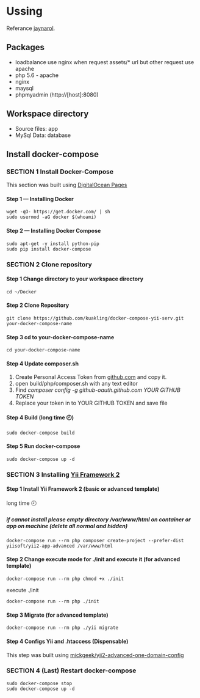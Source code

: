# Ussing
Referance [jaynarol](https://www.jaynarol.com/docker-compose-part-1/).

## Packages
- loadbalance use nginx when request assets/\* url but other request use apache
- php 5.6 - apache
- nginx
- maysql
- phpmyadmin (http://[host]:8080)

## Workspace directory
- Source files: app
- MySql Data: database



## Install docker-compose
### SECTION 1 Install Docker-Compose
This section was built using [DigitalOcean Pages](https://www.digitalocean.com/community/tutorials/how-to-install-and-use-docker-compose-on-ubuntu-14-04)

#### Step 1 — Installing Docker
```
wget -qO- https://get.docker.com/ | sh
sudo usermod -aG docker $(whoami)
```

#### Step 2 — Installing Docker Compose
```
sudo apt-get -y install python-pip
sudo pip install docker-compose
```


### SECTION 2 Clone repository
#### Step 1 Change directory to your workspace directory
```
cd ~/Docker
```

#### Step 2 Clone Repository
```
git clone https://github.com/kuakling/docker-compose-yii-serv.git your-docker-compose-name
```

#### Step 3 cd to your-docker-compose-name
```
cd your-docker-compose-name
```

#### Step 4 Update composer.sh
1. Create Personal Access Token from [github.com](https://github.com/settings/tokens) and copy it.
2. open build/php/composer.sh with any text editor
4. Find *composer config -g github-oauth.github.com YOUR GITHUB TOKEN*
3. Replace your token in to YOUR GITHUB TOKEN and save file

#### Step 4 Build (long time :clock8:)
```
sudo docker-compose build
```

#### Step 5 Run docker-compose
```
sudo docker-compose up -d
```


### SECTION 3 Installing [Yii Framework 2](http://www.yiiframework.com/)
#### Step 1 Install Yii Framework 2 (basic or advanced template) 
long time :clock8:
##### if cannot install please empty directory /var/www/html on container or app on machine (delete all normal and hidden)
```
docker-compose run --rm php composer create-project --prefer-dist yiisoft/yii2-app-advanced /var/www/html
```

#### Step 2 Change execute mode for ./init and execute it (for advanced template)
```
docker-compose run --rm php chmod +x ./init
```
execute ./init
```
docker-compose run --rm php ./init
```

#### Step 3 Migrate (for advanced template)
```
docker-compose run --rm php ./yii migrate
```

#### Step 4 Configs Yii and .htaccess (Dispensable)
This step was built using [mickgeek/yii2-advanced-one-domain-config](https://github.com/mickgeek/yii2-advanced-one-domain-config)



### SECTION 4 (Last) Restart docker-compose
```
sudo docker-compose stop
sudo docker-compose up -d
```

